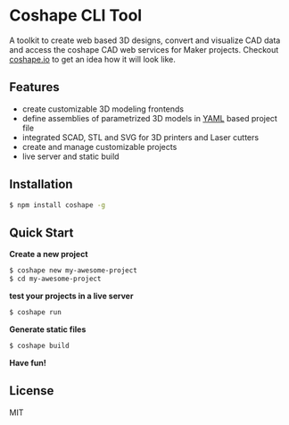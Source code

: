 # Coshape CLI Tool

A toolkit to create web based 3D designs, convert and visualize CAD data and access the coshape CAD web services for Maker projects.
Checkout [coshape.io](https://coshape.io) to get an idea how it will look like.

## Features
- create customizable 3D modeling frontends
- define assemblies of parametrized 3D models in [YAML](http://yaml.org/) based project file
- integrated SCAD, STL and SVG for 3D printers and Laser cutters
- create and manage customizable projects
- live server and static build

## Installation

``` bash
$ npm install coshape -g
```


## Quick Start

**Create a new project**

``` bash
$ coshape new my-awesome-project
$ cd my-awesome-project
```

**test your projects in a live server**

``` bash
$ coshape run
```

**Generate static files**

``` bash
$ coshape build
```

**Have fun!**


## License

MIT